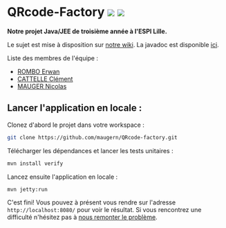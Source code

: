 ﻿# QRcode-Factory [![][travis img]][travis] [![][license img]][license]

**Notre projet Java/JEE de troisième année à l'ESPI Lille.**

Le sujet est mise à disposition sur [notre wiki](https://github.com/maugern/QRcode-factory/wiki/Sujet-du-projet-Java-JEE).
La javadoc est disponible [ici](https://maugern.github.io/QRcode-factory/).

Liste des membres de l'équipe :
- [ROMBO Erwan](https://github.com/BBorombo)
- [CATTELLE Clément](https://github.com/komanokami)
- [MAUGER Nicolas](https://github.com/maugern)


## Lancer l'application en locale :

Clonez d'abord le projet dans votre workspace :
```sh
git clone https://github.com/maugern/QRcode-factory.git
```

Télécharger les dépendances et lancer les tests unitaires :
```sh
mvn install verify
```

Lancez ensuite l'application en locale :
```sh
mvn jetty:run
```

C'est fini! Vous pouvez à présent vous rendre sur l'adresse ```http://localhost:8080/``` pour voir le résultat.
Si vous rencontrez une difficulté n'hésitez pas à [nous remonter le problème](https://github.com/maugern/QRcode-factory/issues).

[travis]:https://travis-ci.org/maugern/QRcode-factory
[travis img]:https://travis-ci.org/maugern/QRcode-factory.svg?branch=master
[license]:https://github.com/maugern/jersey-skeleton/blob/master/LICENSE
[license img]:https://img.shields.io/github/license/mashape/apistatus.svg?maxAge=2592000
